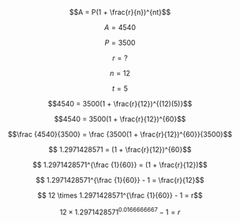 $$A = P(1 + \frac{r}{n})^{nt}$$

$$A = 4540$$

$$P = 3500$$

$$r = ?$$

$$n = 12$$

$$t = 5$$

$$4540 = 3500(1 + \frac{r}{12})^{(12)(5)}$$

$$4540 = 3500(1 + \frac{r}{12})^{60}$$

$$\frac {4540}{3500} = \frac {3500(1 + \frac{r}{12})^{60}}{3500}$$

$$ 1.2971428571 = (1 + \frac{r}{12})^{60}$$

$$ 1.2971428571^{\frac {1}{60}} = (1 + \frac{r}{12})$$

$$ 1.2971428571^{\frac {1}{60}} - 1 = \frac{r}{12}$$

$$ 12 \times 1.2971428571^{\frac {1}{60}} - 1 = r$$

$$ 12 \times 1.2971428571^0.0166666667 - 1 = r$$
